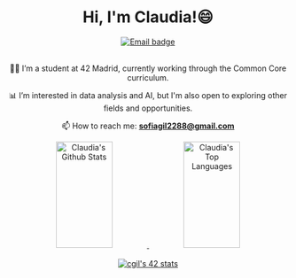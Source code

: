 <div align="center">
   	<h1 align="center">Hi, I'm Claudia!😄</h1>
	<a href="mailto:sofiagil2288@gmail.com">
		<img src="https://img.shields.io/badge/Gmail-D14836?style=for-the-badge&logo=gmail&logoColor=white" alt="Email badge"/>
	</a>
</div>

<br>
<div align="center">

👨‍💻 I’m a student at 42 Madrid, currently working through the Common Core curriculum.

📊 I’m interested in data analysis and AI, but I'm also open to exploring other fields and opportunities.

📫 How to reach me: **sofiagil2288@gmail.com**
<div align="center">
    <a width="100%">
        <a href="https://github.com/claauugil">
            <img alt="Claudia's Github Stats" 
                 src="https://denvercoder1-github-readme-stats.vercel.app/api?username=claauugil&show_icons=true&include_all_commits=true&theme=omni&hide_border=true" 
                 height="192" width="45%"/>
        </a>
        <a href="https://github.com/claauugil">
            <img alt="Claudia's Top Languages" 
                 src="https://denvercoder1-github-readme-stats.vercel.app/api/top-langs/?username=claauugil&langs_count=8&layout=compact&theme=omni&hide_border=true&hide_progress=true" 
                 height="192px" width="45%"/>
        </a>
    </a>
</div>

<br>
<div align=center>
	<a href="https://github.com/oakoudad/badge42"><img src="https://badge.mediaplus.ma/starryblue/cgil" alt="cgil's 42 stats" /></a>
</div>
